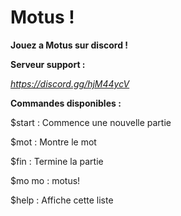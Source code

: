 # Motus !

**Jouez a Motus sur discord !**


**Serveur support :**

_https://discord.gg/hjM44ycV_


**Commandes disponibles :**


$start : Commence une nouvelle partie 

$mot : Montre le mot 

$fin : Termine la partie 

$mo mo : motus! 

$help : Affiche cette liste
